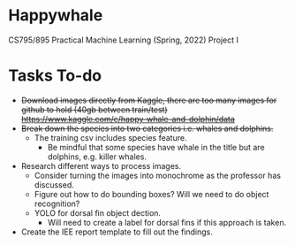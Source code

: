 # Happywhale
CS795/895 Practical Machine Learning (Spring, 2022) Project I


# Tasks To-do
- ~~Download images directly from Kaggle, there are too many images for github to hold (40gb between train/test) https://www.kaggle.com/c/happy-whale-and-dolphin/data~~
- ~~Break down the species into two categories i.e. whales and dolphins.~~
  - The training csv includes species feature. 
    - Be mindful that some species have whale in the title but are dolphins, e.g. killer whales.
- Research different ways to process images.
  - Consider turning the images into monochrome as the professor has discussed. 
  - Figure out how to do bounding boxes? Will we need to do object recognition? 
  - YOLO for dorsal fin object dection. 
    - Will need to create a label for dorsal fins if this approach is taken.
- Create the IEE report template to fill out the findings. 


